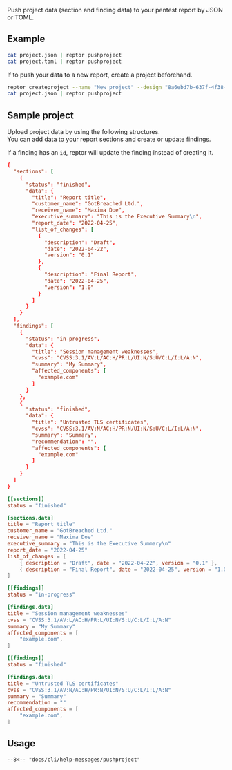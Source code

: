 Push project data (section and finding data) to your pentest report by JSON or TOML.

## Example
```bash
cat project.json | reptor pushproject
cat project.toml | reptor pushproject
```

If to push your data to a new report, create a project beforehand.

```bash
reptor createproject --name "New project" --design "8a6ebd7b-637f-4f38-bfdd-3e8e9a24f64e"
cat project.json | reptor pushproject
```

## Sample project

Upload project data by using the following structures.  
You can add data to your report sections and create or update findings.

If a finding has an `id`, reptor will update the finding instead of creating it.


```toml title="Project structure in JSON"
{
  "sections": [
    { 
      "status": "finished",
      "data": {
        "title": "Report title",
        "customer_name": "GotBreached Ltd.",
        "receiver_name": "Maxima Doe",
        "executive_summary": "This is the Executive Summary\n",
        "report_date": "2022-04-25",
        "list_of_changes": [
          {
            "description": "Draft",
            "date": "2022-04-22",
            "version": "0.1"
          },
          {
            "description": "Final Report",
            "date": "2022-04-25",
            "version": "1.0"
          }
        ]
      }
    }
  ],
  "findings": [
    {
      "status": "in-progress",
      "data": {
        "title": "Session management weaknesses",
        "cvss": "CVSS:3.1/AV:L/AC:H/PR:L/UI:N/S:U/C:L/I:L/A:N",
        "summary": "My Summary",
        "affected_components": [
          "example.com"
        ]
      }
    },
    {
      "status": "finished",
      "data": {
        "title": "Untrusted TLS certificates",
        "cvss": "CVSS:3.1/AV:N/AC:H/PR:N/UI:N/S:U/C:L/I:L/A:N",
        "summary": "Summary",
        "recommendation": "",
        "affected_components": [
          "example.com"
        ]
      }
    }
  ]
}
```

```toml title="Project structure in TOML"
[[sections]]
status = "finished"

[sections.data]
title = "Report title"
customer_name = "GotBreached Ltd."
receiver_name = "Maxima Doe"
executive_summary = "This is the Executive Summary\n"
report_date = "2022-04-25"
list_of_changes = [
    { description = "Draft", date = "2022-04-22", version = "0.1" },
    { description = "Final Report", date = "2022-04-25", version = "1.0" },
]

[[findings]]
status = "in-progress"

[findings.data]
title = "Session management weaknesses"
cvss = "CVSS:3.1/AV:L/AC:H/PR:L/UI:N/S:U/C:L/I:L/A:N"
summary = "My Summary"
affected_components = [
    "example.com",
]

[[findings]]
status = "finished"

[findings.data]
title = "Untrusted TLS certificates"
cvss = "CVSS:3.1/AV:N/AC:H/PR:N/UI:N/S:U/C:L/I:L/A:N"
summary = "Summary"
recommendation = ""
affected_components = [
    "example.com",
]
```

## Usage
```
--8<-- "docs/cli/help-messages/pushproject"
```
